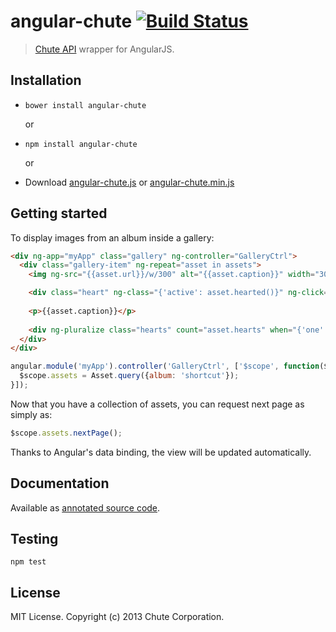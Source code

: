 # angular-chute  [![Build Status](https://travis-ci.org/chute/angular-chute.svg?branch=master)](https://travis-ci.org/chute/angular-chute)

> [Chute API](http://docs.chute.apiary.io) wrapper for AngularJS.

## Installation

- `bower install angular-chute`

  or

- `npm install angular-chute`

  or

- Download [angular-chute.js](dist/angular.chute.js) or [angular-chute.min.js](dist/angular-chute.min.js)


## Getting started

To display images from an album inside a gallery:

```html
<div ng-app="myApp" class="gallery" ng-controller="GalleryCtrl">
  <div class="gallery-item" ng-repeat="asset in assets">
    <img ng-src="{{asset.url}}/w/300" alt="{{asset.caption}}" width="300">

    <div class="heart" ng-class="{'active': asset.hearted()}" ng-click="asset.toggleHeart()"></div>
    
    <p>{{asset.caption}}</p>
    
    <div ng-pluralize class="hearts" count="asset.hearts" when="{'one':'1 heart', 'other':'{} hearts'}"></div>
  </div>
</div>
```

```js
angular.module('myApp').controller('GalleryCtrl', ['$scope', function($scope) {
  $scope.assets = Asset.query({album: 'shortcut'});
}]);
```

Now that you have a collection of assets, you can request next page as simply as:

```js
$scope.assets.nextPage();
```

Thanks to Angular's data binding, the view will be updated automatically.


## Documentation

Available as [annotated source code](http://chute.github.io/angular-chute/docs/chute.html).


## Testing

`npm test`


## License

MIT License. Copyright (c) 2013 Chute Corporation.
